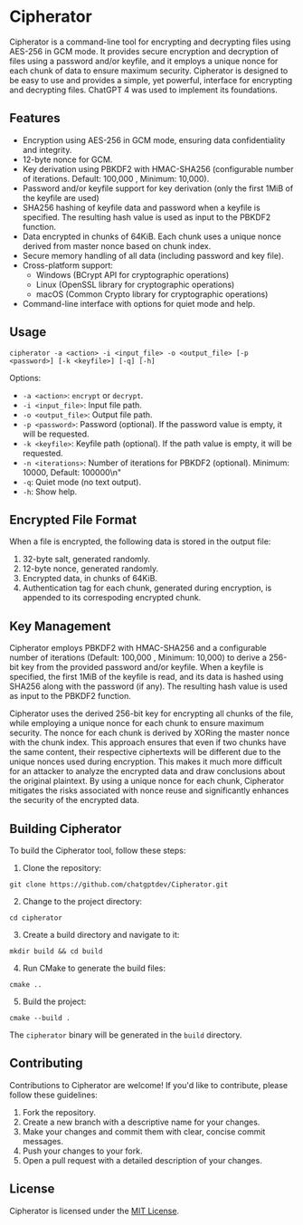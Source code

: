 # Cipherator
Cipherator is a command-line tool for encrypting and decrypting files using AES-256 in GCM mode. It provides secure encryption and decryption of files using a password and/or keyfile, and it employs a unique nonce for each chunk of data to ensure maximum security. Cipherator is designed to be easy to use and provides a simple, yet powerful, interface for encrypting and decrypting files.
ChatGPT 4 was used to implement its foundations.

## Features

- Encryption using AES-256 in GCM mode, ensuring data confidentiality and integrity.
- 12-byte nonce for GCM.
- Key derivation using PBKDF2 with HMAC-SHA256 (configurable number of iterations. Default: 100,000 , Minimum: 10,000).
- Password and/or keyfile support for key derivation (only the first 1MiB of the keyfile are used)
- SHA256 hashing of keyfile data and password when a keyfile is specified. The resulting hash value is used as input to the PBKDF2 function.
- Data encrypted in chunks of 64KiB. Each chunk uses a unique nonce derived from master nonce based on chunk index.
- Secure memory handling of all data (including password and key file).
- Cross-platform support:
    - Windows (BCrypt API for cryptographic operations)
    - Linux (OpenSSL library for cryptographic operations)
    - macOS (Common Crypto library for cryptographic operations)
- Command-line interface with options for quiet mode and help.

## Usage

```
cipherator -a <action> -i <input_file> -o <output_file> [-p <password>] [-k <keyfile>] [-q] [-h]
```

Options:

- `-a <action>`: `encrypt` or `decrypt`.
- `-i <input_file>`: Input file path.
- `-o <output_file>`: Output file path.
- `-p <password>`: Password (optional). If the password value is empty, it will be requested.
- `-k <keyfile>`: Keyfile path (optional). If the path value is empty, it will be requested.
- `-n <iterations>`: Number of iterations for PBKDF2 (optional). Minimum: 10000, Default: 100000\n"
- `-q`: Quiet mode (no text output).
- `-h`: Show help.

## Encrypted File Format

When a file is encrypted, the following data is stored in the output file:

1. 32-byte salt, generated randomly.
2. 12-byte nonce, generated randomly.
3. Encrypted data, in chunks of 64KiB.
4. Authentication tag for each chunk, generated during encryption, is appended to its correspoding encrypted chunk.

## Key Management

Cipherator employs PBKDF2 with HMAC-SHA256 and a configurable number of iterations (Default: 100,000 , Minimum: 10,000) to derive a 256-bit key from the provided password and/or keyfile. When a keyfile is specified, the first 1MiB of the keyfile is read, and its data is hashed using SHA256 along with the password (if any). The resulting hash value is used as input to the PBKDF2 function.

Cipherator uses the derived 256-bit key for encrypting all chunks of the file, while employing a unique nonce for each chunk to ensure maximum security. The nonce for each chunk is derived by XORing the master nonce with the chunk index. This approach ensures that even if two chunks have the same content, their respective ciphertexts will be different due to the unique nonces used during encryption. This makes it much more difficult for an attacker to analyze the encrypted data and draw conclusions about the original plaintext.
By using a unique nonce for each chunk, Cipherator mitigates the risks associated with nonce reuse and significantly enhances the security of the encrypted data.

## Building Cipherator

To build the Cipherator tool, follow these steps:

1. Clone the repository:

```
git clone https://github.com/chatgptdev/Cipherator.git
```

2. Change to the project directory:

```
cd cipherator
```


3. Create a build directory and navigate to it:

```
mkdir build && cd build
```


4. Run CMake to generate the build files:

```
cmake ..
```


5. Build the project:

```
cmake --build .
```

The `cipherator` binary will be generated in the `build` directory.

## Contributing

Contributions to Cipherator are welcome! If you'd like to contribute, please follow these guidelines:

1. Fork the repository.
2. Create a new branch with a descriptive name for your changes.
3. Make your changes and commit them with clear, concise commit messages.
4. Push your changes to your fork.
5. Open a pull request with a detailed description of your changes.

## License

Cipherator is licensed under the [MIT License](LICENSE).
